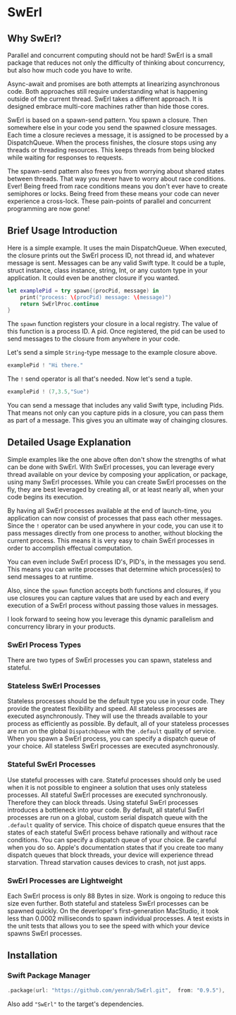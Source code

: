 # SwErl


## Why SwErl?
Parallel and concurrent computing should not be hard! SwErl is a small package that reduces not only the difficulty of thinking about concurrency, but also how much code you have to write.

Async-await and promises are both attempts at linearizing asynchronous code. Both approaches still require understanding what is happening outside of the current thread. SwErl takes a different approach. It is designed embrace multi-core machines rather than hide those cores.

SwErl is based on a spawn-send pattern. You spawn a closure. Then somewhere else in your code you send the spawned closure messages. Each time a closure recieves a message, it is assigned to be processed by a DispatchQueue. When the process finishes, the closure stops using any threads or threading resources. This keeps threads from being blocked while waiting for responses to requests.

The spawn-send pattern also frees you from worrying about shared states between threads. That way you never have to worry about race conditions. Ever! Being freed from race conditions means you don't ever have to create semiphores or locks. Being freed from these means your code can never experience a cross-lock. These pain-points of parallel and concurrent programming are now gone! 

## Brief Usage Introduction
Here is a simple example. It uses the main DispatchQueue. When executed, the closure prints out the SwErl process ID, not thread id, and whatever message is sent. Messages can be any valid Swift type. It could be a tuple, struct instance, class instance, string, Int, or any custom type in your application. It could even be another closure if you wanted. 
```swift
let examplePid = try spawn{(procPid, message) in
    print("process: \(procPid) message: \(message)")
    return SwErlProc.continue
}
```
The <code>spawn</code> function registers your closure in a local registry. The value of this function is a process ID. A pid. Once registered, the pid can be used to send messages to the closure from <bold>anywhere</bold> in your code.

Let's send a simple <code>String</code>-type message to the example closure above. 
```swift    
examplePid ! "Hi there."
```
The <code>!</code> send operator is all that's needed. Now let's send a tuple.
```swift
examplePid ! (7,3.5,"Sue")
```

You can send a message that includes any valid Swift type, including Pids. That means not only can you capture pids in a closure, you can pass them as part of a message. This gives you an ultimate way of chainging closures.

## Detailed Usage Explanation


Simple examples like the one above often don't show the strengths of what can be done with SwErl. With SwErl processes, you can leverage every thread available on your device by composing your application, or package, using many SwErl processes. While you can create SwErl processes on the fly, they are best leveraged by creating all, or at least nearly all, when your code begins its execution. 

By having all SwErl processes available at the end of launch-time, you application can now consist of processes that pass each other messages. Since the <code>!</code> operator can be used anywhere in your code, you can use it to pass messages directly from one process to another, without blocking the current process. This means it is very easy to chain SwErl processes in order to accomplish effectual computation. 

You can even include SwErl process ID's, PID's, in the messages you send. This means you can write processes that determine which process(es) to send messages to at runtime.

Also, since the <code>spawn</code> function accepts both functions and closures, if you use closures you can capture values that are used by each and every execution of a SwErl process without passing those values in messages.

I look forward to seeing how you leverage this dynamic parallelism and concurrency library in your products.

### SwErl Process Types 

There are two types of SwErl processes you can spawn, stateless and stateful.
### Stateless SwErl Processes

Stateless processes should be the default type you use in your code. They provide the greatest flexibility and speed. All stateless processes are executed asynchronously. They will use the threads available to your process as efficiently as possible. By default, all of your stateless processes are run on the global <code>DispatchQueue</code> with the <code>.default</code> quality of service. When you spawn a SwErl process, you can specify a dispatch queue of your choice. All stateless SwErl processes are executed asynchronously.
### Stateful SwErl Processes
Use stateful processes with care. Stateful processes should only be used when it is not possible to engineer a solution that uses only stateless processes. All stateful SwErl processes are executed synchronously. Therefore they can block threads. Using stateful SwErl processes introduces a bottleneck into your code.
By default, all stateful SwErl processes are run on a global, custom serial dispatch queue with the <code>.default</code> quality of service. This choice of dispatch queue ensures that the states of each stateful SwErl process behave rationally and without race conditions. 
You can specify a dispatch queue of your choice. Be careful when you do so. Apple's documentation states that if you create too many dispatch queues that block threads, your device will experience thread starvation. Thread starvation causes devices to crash, not just apps. 


### SwErl Processes are Lightweight
Each SwErl process is only 88 Bytes in size. Work is ongoing to reduce this size even further. Both stateful and stateless SwErl processes can be spawned quickly. On the deverloper's first-generation MacStudio, it took less than 0.0002 milliseconds to spawn individual processes. A test exists in the unit tests that allows you to see the speed with which your device spawns SwErl processes.


## Installation

### Swift Package Manager

```swift
.package(url: "https://github.com/yenrab/SwErl.git",  from: "0.9.5"),

```

Also add `"SwErl"` to the target's dependencies.
